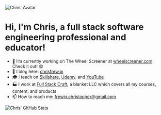 ![Chris' Avatar](https://gravatar.com/avatar/ec80fa83161e6531525cb392354a726e?s=250)
# Hi, I'm Chris, a full stack software engineering professional and educator!

- 🔭 I’m currently working on The Wheel Screener at [wheelscreener.com](https://wheelscreener.com) Check it out! 😄
- 📝 I blog here: [chrisfrew.in](https://chrisfrew.in)
- 🎓 I teach on [Skillshare](https://www.skillshare.com/user/christopherfrewin), [Udemy](https://www.udemy.com/user/chris-frewin/), and [YouTube](https://www.youtube.com/channel/UCLaNEXFBI1wpGtxvGVjfHKw)
- 🏭 I work at [Full Stack Craft](https://fullstackcraft.com), a blanket LLC which covers all my courses, content, and products.
- 📫 How to reach me: [frewin.christopher@gmail.com](mailto:frewin.christopher@gmail.com)

![Chris' GitHub Stats](https://github-readme-stats.vercel.app/api/?username=princefishthrower&show_icons=true&title_color=f92672&icon_color=00FFFF&text_color=9f9f9f&bg_color=1A1A1A)
